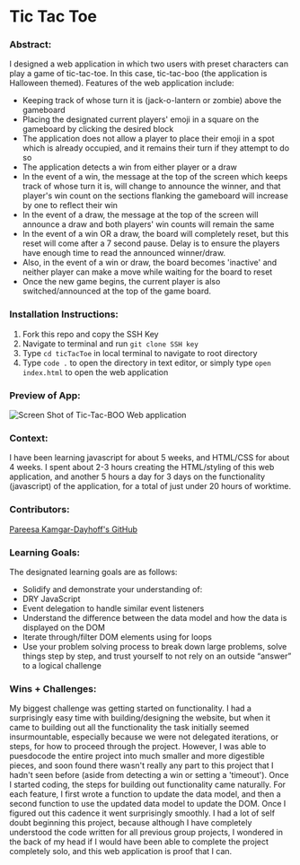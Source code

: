 # Tic Tac Toe
### Abstract:
I designed a web application in which two users with preset characters can play a game of tic-tac-toe. In this case, tic-tac-boo (the application is Halloween themed). Features of the web application include:
- Keeping track of whose turn it is (jack-o-lantern or zombie) above the gameboard
- Placing the designated current players' emoji in a square on the gameboard by clicking the desired block
- The application does not allow a player to place their emoji in a spot which is already occupied, and it remains their turn if they attempt to do so
- The application detects a win from either player or a draw
- In the event of a win, the message at the top of the screen which keeps track of whose turn it is, will change to announce the winner, and that player's win count on the sections flanking the gameboard will increase by one to reflect their win
- In the event of a draw, the message at the top of the screen will announce a draw and both players' win counts will remain the same
- In the event of a win OR a draw, the board will completely reset, but this reset will come after a 7 second pause. Delay is to ensure the players have enough time to read the announced winner/draw.
- Also, in the event of a win or draw, the board becomes 'inactive' and neither player can make a move while waiting for the board to reset
- Once the new game begins, the current player is also switched/announced at the top of the game board. 

### Installation Instructions:
1. Fork this repo and copy the SSH Key
2. Navigate to terminal and run `git clone SSH key`
3. Type `cd ticTacToe` in local terminal to navigate to root directory
4. Type `code .` to open the directory in text editor, or simply type `open index.html` to open the web application


### Preview of App:
 ![Screen Shot of Tic-Tac-BOO Web application](/ticTacToe/screenshotTTB.png)

### Context:
I have been learning javascript for about 5 weeks, and HTML/CSS for about 4 weeks. I spent about 2-3 hours creating the HTML/styling of this web application, and another 5 hours a day for 3 days on the functionality (javascript) of the application, for a total of just under 20 hours of worktime. 

### Contributors:
[Pareesa Kamgar-Dayhoff's GitHub](https://github.com/pareesakd1118)

### Learning Goals:
The designated learning goals are as follows:
- Solidify and demonstrate your understanding of:
- DRY JavaScript
- Event delegation to handle similar event listeners
- Understand the difference between the data model and how the data is displayed on the DOM
- Iterate through/filter DOM elements using for loops
- Use your problem solving process to break down large problems, solve things step by step, and trust yourself to not rely on an outside “answer” to a logical challenge

### Wins + Challenges:
My biggest challenge was getting started on functionality. I had a surprisingly easy time with building/designing the website, but when it came to building out all the functionality the task initially seemed insurmountable, especially because we were not delegated iterations, or steps, for how to proceed through the project. However, I was able to puesdocode the entire project into much smaller and more digestible pieces, and soon found there wasn't really any part to this project that I hadn't seen before (aside from detecting a win or setting a 'timeout'). Once I started coding, the steps for building out functionality came naturally. For each feature, I first wrote a function to update the data model, and then a second function to use the updated data model to update the DOM. Once I figured out this cadence it went surprisingly smoothly. I had a lot of self doubt beginning this project, because although I have completely understood the code written for all previous group projects, I wondered in the back of my head if I would have been able to complete the project completely solo, and this web application is proof that I can. 
